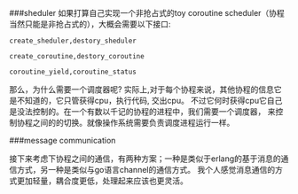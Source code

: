 
###sheduler
如果打算自己实现一个非抢占式的toy coroutine scheduler（协程当然只能是非抢占式的），大概会需要以下接口:

	create_sheduler,destory_sheduler

	create_coroutine,destory_coroutine

	coroutine_yield,coroutine_status

那么，为什么需要一个调度器呢?
实际上,对于每个协程来说，其他协程的信息它是不知道的，它只管获得cpu，执行代码, 交出cpu。
不过它何时获得cpu它自己是没法控制的。在一个有数以千记的协程的进程中，我们需要一个调度器，
来控制协程之间的的切换。就像操作系统需要负责调度进程运行一样。  


###message communication

接下来考虑下协程之间的通信，有两种方案；一种是类似于erlang的基于消息的通信方式，另一种是类似与go语言channel的通信方式。 我个人感觉消息通信的方式更加轻量，耦合度更低，处理起来应该也更灵活。